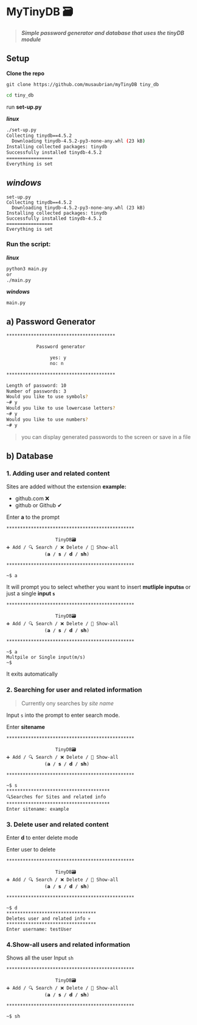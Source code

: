 # MyTinyDB 🗃️

> ***Simple password generator and database that uses the **tinyDB** module***

## Setup

**Clone the repo**
```
git clone https://github.com/musaubrian/myTinyDB tiny_db
```
```sh
cd tiny_db
```
run **set-up.py**

***linux***
```sh
./set-up.py
Collecting tinydb==4.5.2
  Downloading tinydb-4.5.2-py3-none-any.whl (23 kB)
Installing collected packages: tinydb
Successfully installed tinydb-4.5.2
=================
Everything is set
```

***windows***
-------------
```
set-up.py
Collecting tinydb==4.5.2
  Downloading tinydb-4.5.2-py3-none-any.whl (23 kB)
Installing collected packages: tinydb
Successfully installed tinydb-4.5.2
=================
Everything is set
```

### Run the script:

***linux***
```sh
python3 main.py
or
./main.py
```

***windows***
```
main.py
```

## a) Password Generator
```sh
****************************************

           Password generator

                yes: y
                no: n

****************************************

Length of password: 10
Number of passwords: 3
Would you like to use symbols?
~# y
Would you like to use lowercase letters?
~# y
Would you like to use numbers?
~# y

```
> you can display generated passwords to the screen or save in a file

## b) Database

### 1. Adding user and related content
Sites are added without the extension
**example:**
- github.com ❌
- github or Github ✔
    
Enter **a** to the prompt
``` 
***********************************************

                  TinyDB🗃️
➕ Add / 🔍 Search / ❌ Delete / 👀 Show-all
              (𝗮 / 𝘀 / 𝗱 / 𝘀𝗵)

***********************************************

~$ a
```


It will prompt you to select whether you want to insert **mutliple inputs`m`** or just a single **input `s`**
``` 
***********************************************

                  TinyDB🗃️
➕ Add / 🔍 Search / ❌ Delete / 👀 Show-all
              (𝗮 / 𝘀 / 𝗱 / 𝘀𝗵)

***********************************************

~$ a
Multpile or Single input(m/s)
~$
```

It exits automatically

### 2. Searching for user and related information
> Currently ony searches by *site name*

Input `s` into the prompt to enter search mode.


Enter **sitename**
``` 
***********************************************

                  TinyDB🗃️
➕ Add / 🔍 Search / ❌ Delete / 👀 Show-all
              (𝗮 / 𝘀 / 𝗱 / 𝘀𝗵)

***********************************************

~$ s
**************************************
🔍Searches for Sites and related info
**************************************
Enter sitename: example

```

### 3. Delete user and related content

Enter **d** to enter delete mode

Enter user to delete 

``` 
***********************************************

                  TinyDB🗃️
➕ Add / 🔍 Search / ❌ Delete / 👀 Show-all
              (𝗮 / 𝘀 / 𝗱 / 𝘀𝗵)

***********************************************

~$ d
*********************************
Deletes user and related info 💀
*********************************
Enter username: testUser
```

### 4.Show-all users and related information
Shows all the user
Input `sh`
``` 
***********************************************

                  TinyDB🗃️
➕ Add / 🔍 Search / ❌ Delete / 👀 Show-all
              (𝗮 / 𝘀 / 𝗱 / 𝘀𝗵)

***********************************************

~$ sh

```
